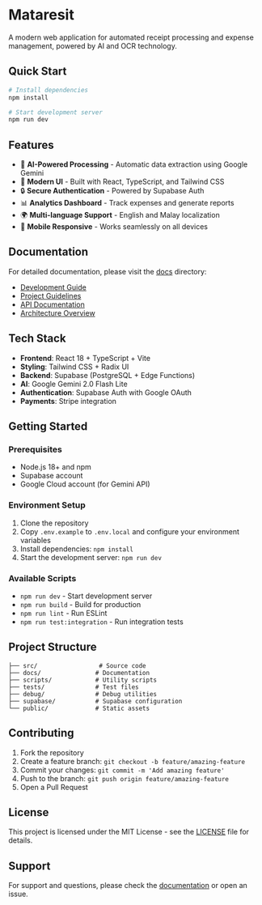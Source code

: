 # Mataresit

A modern web application for automated receipt processing and expense management, powered by AI and OCR technology.

## Quick Start

```bash
# Install dependencies
npm install

# Start development server
npm run dev
```

## Features

- 🤖 **AI-Powered Processing** - Automatic data extraction using Google Gemini
- 📱 **Modern UI** - Built with React, TypeScript, and Tailwind CSS
- 🔒 **Secure Authentication** - Powered by Supabase Auth
- 📊 **Analytics Dashboard** - Track expenses and generate reports
- 🌍 **Multi-language Support** - English and Malay localization
- 📱 **Mobile Responsive** - Works seamlessly on all devices

## Documentation

For detailed documentation, please visit the [docs](./docs) directory:

- [Development Guide](./docs/development/LOCAL_DEVELOPMENT_GUIDE.md)
- [Project Guidelines](./docs/development/MATARESIT_PROJECT_GUIDELINES.md)
- [API Documentation](./docs/api/)
- [Architecture Overview](./docs/architecture/)

## Tech Stack

- **Frontend**: React 18 + TypeScript + Vite
- **Styling**: Tailwind CSS + Radix UI
- **Backend**: Supabase (PostgreSQL + Edge Functions)
- **AI**: Google Gemini 2.0 Flash Lite
- **Authentication**: Supabase Auth with Google OAuth
- **Payments**: Stripe integration

## Getting Started

### Prerequisites

- Node.js 18+ and npm
- Supabase account
- Google Cloud account (for Gemini API)

### Environment Setup

1. Clone the repository
2. Copy `.env.example` to `.env.local` and configure your environment variables
3. Install dependencies: `npm install`
4. Start the development server: `npm run dev`

### Available Scripts

- `npm run dev` - Start development server
- `npm run build` - Build for production
- `npm run lint` - Run ESLint
- `npm run test:integration` - Run integration tests

## Project Structure

```
├── src/                 # Source code
├── docs/               # Documentation
├── scripts/            # Utility scripts
├── tests/              # Test files
├── debug/              # Debug utilities
├── supabase/           # Supabase configuration
└── public/             # Static assets
```

## Contributing

1. Fork the repository
2. Create a feature branch: `git checkout -b feature/amazing-feature`
3. Commit your changes: `git commit -m 'Add amazing feature'`
4. Push to the branch: `git push origin feature/amazing-feature`
5. Open a Pull Request

## License

This project is licensed under the MIT License - see the [LICENSE](LICENSE) file for details.

## Support

For support and questions, please check the [documentation](./docs) or open an issue.


